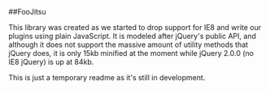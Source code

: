 ##FooJitsu

This library was created as we started to drop support for IE8 and write our plugins using plain JavaScript. It is modeled after jQuery's public API, 
and although it does not support the massive amount of utility methods that jQuery does, it is only 15kb minified at the moment while jQuery 2.0.0 
(no IE8 jQuery) is up at 84kb.

This is just a temporary readme as it's still in development.